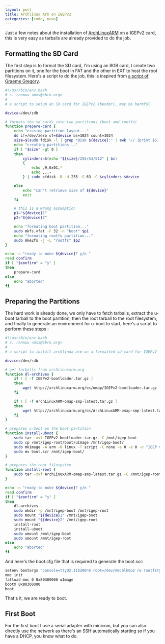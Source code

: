 ```yaml
---
layout: post
title: Archlinux Arm on IGEPv2
categories: [code, news]
---
```


Just a few notes about the installation of [ArchLinuxARM](http://archlinuxarm.com)
on a IGEPv2 card, this is very easy as tarballs are already provided
to do the job.

## Formatting the SD Card

The first step is to format the SD card, I'm using an 8GB card, I
create two partitions on it, one for the boot in FAT and the other in
EXT to host the root filesystem. Here's a script to do the job, this
is inspired from [a script of Graeme Gregory](http://downloads.angstrom-distribution.org/demo/beaglebone/mkcard.txt).

```bash
#!/usr/bin/env bash
# s. rannou <mxs@sbrk.org>
#
# a script to setup an SD card for IGEPv2 (bender), may be harmful.

device=/dev/sdb

# formats the sd cards into two partitions (boot and rootfs)
function prepare-card {
    echo "erasing partition layout..."
    dd if=/dev/zero of=$device bs=1024 count=1024
    size=$(sudo fdisk -l | grep "Disk ${device}:" | awk '// {print $5; }')
    echo "creating partitions..."
    if [ "$size" -gt 0 ]
    then
        cylinders=$(echo "${size}/255/63/512" | bc)
        {
            echo ,9,0x0C,*
            echo ,,,-
        } | sudo sfdisk -D -H 255 -S 63 -C $cylinders $device

    else
        echo "can't retrieve size of ${device}"
        exit
    fi

    # this is a wrong assumption
    p1="${device}1"
    p2="${device}2"

    echo "formating boot partition..."
    sudo mkfs.vfat -F 32 -n "boot" $p1
    echo "formating rootfs partition..."
    sudo mke2fs -j -L "rootfs" $p2
}

echo -n "ready to nuke ${device}? y/n "
read confirm
if [ "$confirm" = "y" ]
then
    prepare-card
else
    echo "aborted"
fi
```

## Preparing the Partitions

The hard work is already done, we only have to fetch tarballs, extract
the u-boot tarball to the boot partition, then the root tarball to the
root filesystem, and finally to generate an environment for u-boot to
start, here's a script to perform these steps :

```bash
#!/usr/bin/env bash
# s. rannou <mxs@sbrk.org>
#
# a script to install archlinux arm on a formatted sd card for IGEPv2

device=/dev/sdb

# get tarballs from archlinuxarm.org
function dl-archives {
    if ! [ -f IGEPv2-bootloader.tar.gz ]
    then
        wget http://archlinuxarm.org/os/omap/IGEPv2-bootloader.tar.gz
    fi

    if ! [ -f ArchLinuxARM-omap-smp-latest.tar.gz ]
    then
        wget http://archlinuxarm.org/os/ArchLinuxARM-omap-smp-latest.tar.gz
    fi
}

# prepares u-boot on the boot partition
function install-uboot {
    sudo tar -xvf IGEPv2-bootloader.tar.gz -C /mnt/igep-boot
    sudo cp /mnt/igep-root/boot/uImage /mnt/igep-boot/
    sudo mkimage -A arm -O linux -T script -C none -a 0 -e 0 -n "IGEP v2 boot script" -d boot.cfg boot.scr
    sudo mv boot.scr /mnt/igep-boot/
}

# prepares the root filesystem
function install-root {
    sudo tar -xvf ArchLinuxARM-omap-smp-latest.tar.gz -C /mnt/igep-root
}

echo -n "ready to nuke ${device}? y/n "
read confirm
if [ "$confirm" = "y" ]
then
    dl-archives
    sudo mkdir -p /mnt/igep-boot /mnt/igep-root
    sudo mount "${device}1" /mnt/igep-boot
    sudo mount "${device}2" /mnt/igep-root
    install-root
    install-uboot
    sudo umount /mnt/igep-boot
    sudo umount /mnt/igep-root
else
    echo "aborted"
fi
```

And here's the boot.cfg file that is required to generate the boot.scr:

```bash
setenv bootargs 'console=ttyO2,115200n8 root=/dev/mmcblk0p2 rw rootfstype=ext3 rootwait'
mmc init
fatload mmc 0 0x80300000 uImage
bootm 0x80300000
boot
```

That's it, we are ready to boot.

## First Boot

For the first boot I use a serial adapter with minicom, but you can
also directly use the network as there's an SSH automatically starting
so if you have a DHCP, you know what to do.
